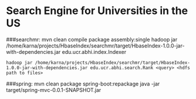 # Search Engine for Universities in the US


###searchmr:
	mvn clean compile package assembly:single
	hadoop jar /home/karna/projects/HbaseIndex/searchmr/target/HbaseIndex-1.0.0-jar-with-dependencies.jar edu.ucr.abhi.index.Indexer <hdfs path to files>
	
	hadoop jar /home/karna/projects/HbaseIndex/searchmr/target/HbaseIndex-1.0.0-jar-with-dependencies.jar edu.ucr.abhi.search.Rank <query> <hdfs path to files>

###spring:
	mvn clean package spring-boot:repackage
	java -jar target/spring-mvc-0.0.1-SNAPSHOT.jar
